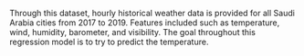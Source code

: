 Through this dataset, hourly historical weather data is provided for all Saudi Arabia cities from 2017 to 2019.
Features included such as temperature, wind, humidity, barometer, and visibility. 
The goal throughout this regression model is to try to predict the temperature.

